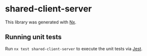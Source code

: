 # shared-client-server

This library was generated with [Nx](https://nx.dev).

## Running unit tests

Run `nx test shared-client-server` to execute the unit tests via [Jest](https://jestjs.io).
